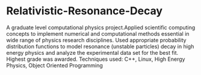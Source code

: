 # Relativistic-Resonance-Decay

A graduate level computational physics project.Applied scientific computing concepts to implement numerical and computational methods essential in wide range of physics research disciplines. Used appropriate probability distribution functions to model resonance (unstable particles) decay in high energy physics and analyze the experimental data set for the best fit. Highest grade was awarded.
Techniques used: C++, Linux, High Energy Physics, Object Oriented Programming 
